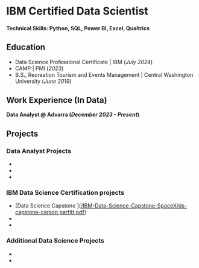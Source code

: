 # IBM Certified Data Scientist
 
#### Technical Skills: Python, SQL, Power BI, Excel, Qualtrics

## Education
-  Data Science Professional Certificate | IBM (_July 2024_)								       		
-  CAMP	| PMI (_2023_)	 			        		
-  B.S., Recreation Tourism and Events Management | Central Washington University (_June 2019_)

## Work Experience (In Data)
**Data Analyst @ Advarra  (_December 2023 - Present_)**


## Projects
### Data Analyst Projects 
-
-
-


### IBM Data Science Certification projects
- [Data Science Capstone ]([/IBM-Data-Science-Capstone-SpaceX/ds-capstone-carson parfitt.pdf](https://github.com/CarsonParfitt/carsonparfitt.github.io/tree/bbdc833c0570aea13cfc490028ec5f122bafc526/IBM-Data-Science-Capstone-SpaceX))
-
-
 

### Additional Data Science Projects 
-
-

